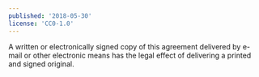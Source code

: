 ```yaml
---
published: '2018-05-30'
license: 'CC0-1.0'
---
```


A written or electronically signed copy of this agreement delivered by e-mail or other electronic means has the legal effect of delivering a printed and signed original.
